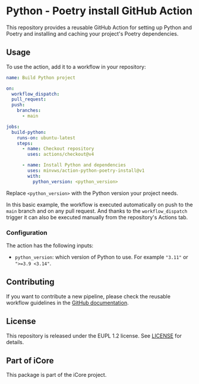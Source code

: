 # Python - Poetry install GitHub Action

This repository provides a reusable GitHub Action for setting up Python and Poetry and installing and caching your project's Poetry dependencies.

## Usage

To use the action, add it to a workflow in your repository:

```yml
name: Build Python project

on:
  workflow_dispatch:
  pull_request:
  push:
    branches:
      - main

jobs:
  build-python:
    runs-on: ubuntu-latest
    steps:
      - name: Checkout repository
        uses: actions/checkout@v4

      - name: Install Python and dependencies
        uses: minvws/action-python-poetry-install@v1
        with:
          python_version: <python_version>
```

Replace `<python_version>` with the Python version your project needs.

In this basic example, the workflow is executed automatically on push to the `main` branch and on any pull request. And thanks to the `workflow_dispatch` trigger it can also be executed manually from the repository's Actions tab.

### Configuration

The action has the following inputs:

- `python_version`: which version of Python to use. For example `"3.11"` or `">=3.9 <3.14"`.

## Contributing

If you want to contribute a new pipeline, please check the reusable workflow guidelines in the
[GitHub documentation](https://docs.github.com/en/actions/using-workflows/reusing-workflows#creating-a-reusable-workflow).

## License

This repository is released under the EUPL 1.2 license. See [LICENSE](./LICENSE) for details.

## Part of iCore

This package is part of the iCore project.
